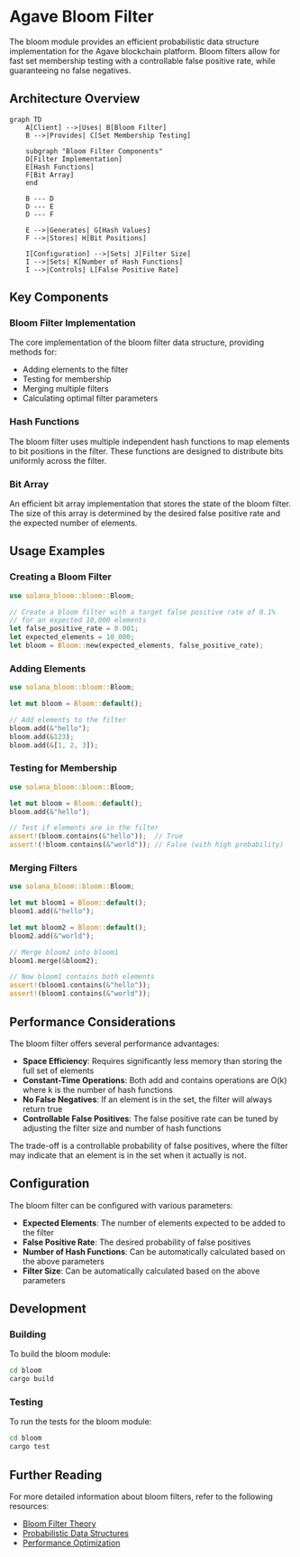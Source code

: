 # Agave Bloom Filter

The bloom module provides an efficient probabilistic data structure implementation for the Agave blockchain platform. Bloom filters allow for fast set membership testing with a controllable false positive rate, while guaranteeing no false negatives.

## Architecture Overview

```mermaid
graph TD
    A[Client] -->|Uses| B[Bloom Filter]
    B -->|Provides| C[Set Membership Testing]
    
    subgraph "Bloom Filter Components"
    D[Filter Implementation]
    E[Hash Functions]
    F[Bit Array]
    end
    
    B --- D
    D --- E
    D --- F
    
    E -->|Generates| G[Hash Values]
    F -->|Stores| H[Bit Positions]
    
    I[Configuration] -->|Sets| J[Filter Size]
    I -->|Sets| K[Number of Hash Functions]
    I -->|Controls| L[False Positive Rate]
```

## Key Components

### Bloom Filter Implementation
The core implementation of the bloom filter data structure, providing methods for:
- Adding elements to the filter
- Testing for membership
- Merging multiple filters
- Calculating optimal filter parameters

### Hash Functions
The bloom filter uses multiple independent hash functions to map elements to bit positions in the filter. These functions are designed to distribute bits uniformly across the filter.

### Bit Array
An efficient bit array implementation that stores the state of the bloom filter. The size of this array is determined by the desired false positive rate and the expected number of elements.

## Usage Examples

### Creating a Bloom Filter

```rust
use solana_bloom::bloom::Bloom;

// Create a bloom filter with a target false positive rate of 0.1%
// for an expected 10,000 elements
let false_positive_rate = 0.001;
let expected_elements = 10_000;
let bloom = Bloom::new(expected_elements, false_positive_rate);
```

### Adding Elements

```rust
use solana_bloom::bloom::Bloom;

let mut bloom = Bloom::default();

// Add elements to the filter
bloom.add(&"hello");
bloom.add(&123);
bloom.add(&[1, 2, 3]);
```

### Testing for Membership

```rust
use solana_bloom::bloom::Bloom;

let mut bloom = Bloom::default();
bloom.add(&"hello");

// Test if elements are in the filter
assert!(bloom.contains(&"hello"));  // True
assert!(!bloom.contains(&"world")); // False (with high probability)
```

### Merging Filters

```rust
use solana_bloom::bloom::Bloom;

let mut bloom1 = Bloom::default();
bloom1.add(&"hello");

let mut bloom2 = Bloom::default();
bloom2.add(&"world");

// Merge bloom2 into bloom1
bloom1.merge(&bloom2);

// Now bloom1 contains both elements
assert!(bloom1.contains(&"hello"));
assert!(bloom1.contains(&"world"));
```

## Performance Considerations

The bloom filter offers several performance advantages:

- **Space Efficiency**: Requires significantly less memory than storing the full set of elements
- **Constant-Time Operations**: Both add and contains operations are O(k) where k is the number of hash functions
- **No False Negatives**: If an element is in the set, the filter will always return true
- **Controllable False Positives**: The false positive rate can be tuned by adjusting the filter size and number of hash functions

The trade-off is a controllable probability of false positives, where the filter may indicate that an element is in the set when it actually is not.

## Configuration

The bloom filter can be configured with various parameters:

- **Expected Elements**: The number of elements expected to be added to the filter
- **False Positive Rate**: The desired probability of false positives
- **Number of Hash Functions**: Can be automatically calculated based on the above parameters
- **Filter Size**: Can be automatically calculated based on the above parameters

## Development

### Building

To build the bloom module:

```bash
cd bloom
cargo build
```

### Testing

To run the tests for the bloom module:

```bash
cd bloom
cargo test
```

## Further Reading

For more detailed information about bloom filters, refer to the following resources:

- [Bloom Filter Theory](https://en.wikipedia.org/wiki/Bloom_filter)
- [Probabilistic Data Structures](https://docs.anza.xyz/developing/data-structures/probabilistic)
- [Performance Optimization](https://docs.anza.xyz/validator/performance-tuning)